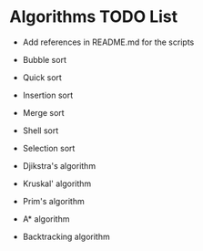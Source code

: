 # Algorithms TODO List

- Add references in README.md for the scripts

- Bubble sort
- Quick sort
- Insertion sort
- Merge sort
- Shell sort
- Selection sort
- Djikstra's algorithm
- Kruskal' algorithm
- Prim's algorithm
- A* algorithm
- Backtracking algorithm